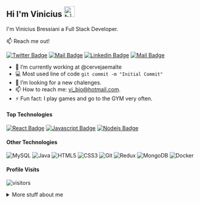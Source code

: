## Hi I'm Vinicius <img src="https://user-images.githubusercontent.com/1303154/88677602-1635ba80-d120-11ea-84d8-d263ba5fc3c0.gif" width="28px" height="28px" alt="hi">

I'm Vinicius Bressiani a Full Stack Developer.

:mailbox: Reach me out!

[![Twitter Badge](https://img.shields.io/badge/-@viniciusBressiani-1ca0f1?style=flat&labelColor=1ca0f1&logo=twitter&logoColor=white&link=https://twitter.com/vi_bio)](https://twitter.com/vi_bio) [![Mail Badge](https://img.shields.io/badge/-ProvandooMundo-e74c3c?style=flat&labelColor=e74c3c&logo=youtube&logoColor=white)](https://www.youtube.com/c/ProvandooMundo) [![Linkedin Badge](https://img.shields.io/badge/-viniciusBressiani-0e76a8?style=flat&labelColor=0e76a8&logo=linkedin&logoColor=white)](https://www.linkedin.com/in/vinicius-boudakian-bressiani/) [![Mail Badge](https://img.shields.io/badge/-viniciusBressiani-c0392b?style=flat&labelColor=c0392b&logo=gmail&logoColor=white)](mailto:vi_bio@hotmail.com)

<!-- TODO: Add last video link -->

- 🔭 I’m currently working at @cervejaemalte
- :computer: Most used line of code `git commit -m "Initial Commit"`
- 🤔 I’m looking for a new chalenges.
- 📫 How to reach me: vi_bio@hotmail.com.
- ⚡ Fun fact: I play games and go to the GYM very often.

#### Top Technologies

<!-- TODO: Make technologies links takes you to repositories -->

[![React Badge](https://img.shields.io/badge/-React-61DBFB?style=for-the-badge&labelColor=black&logo=react&logoColor=61DBFB)](#) [![Javascript Badge](https://img.shields.io/badge/-Javascript-F0DB4F?style=for-the-badge&labelColor=black&logo=javascript&logoColor=F0DB4F)](#) [![Nodejs Badge](https://img.shields.io/badge/-Nodejs-3C873A?style=for-the-badge&labelColor=black&logo=node.js&logoColor=3C873A)](#) 


#### Other Technologies

![MySQL](https://img.shields.io/badge/mysql-%2300f.svg?style=for-the-badge&logo=mysql&logoColor=white)
![Java](https://img.shields.io/badge/java-%23ED8B00.svg?style=for-the-badge&logo=java&logoColor=white)
![HTML5](https://img.shields.io/badge/html5-%23E34F26.svg?style=for-the-badge&logo=html5&logoColor=white)
![CSS3](https://img.shields.io/badge/css3-%231572B6.svg?style=for-the-badge&logo=css3&logoColor=white)
![Git](https://img.shields.io/badge/git-%23F05033.svg?style=for-the-badge&logo=git&logoColor=white)
![Redux](https://img.shields.io/badge/redux-%23593d88.svg?style=for-the-badge&logo=redux&logoColor=white)
![MongoDB](https://img.shields.io/badge/MongoDB-%234ea94b.svg?style=for-the-badge&logo=mongodb&logoColor=white)
![Docker](https://img.shields.io/badge/docker-%230db7ed.svg?style=for-the-badge&logo=docker&logoColor=white)




<!-- #### Bizness
- :paperclip: [My Resume/CV](https://github.com/ipenywis/ipenywis/blob/master/resumes/resume%20v1.0.pdf)
- :email: ipenywis@gmail.com -->


#### Profile Visits 

![visitors](https://visitor-badge.glitch.me/badge?page_id=viniciusBressiani.viniciusBressiani)

<details>
<summary>
  More stuff about me
</summary>

<br >

I love to learn new techs and solve hard problems.
I speak english, spanish, italian, french and portuguese.
I live for know new and intersting people around de world.



#### Github Stats

![Vini's github stats](https://github-readme-stats.vercel.app/api?username=viniciusBressiani&count_private=true&theme=tokyonight&hide=contribs,prs)

</details>


